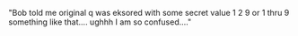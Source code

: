"Bob told me original q was eksored with some secret value 1 2 9 or 1 thru 9 something like that.... ughhh I am so confused...."
